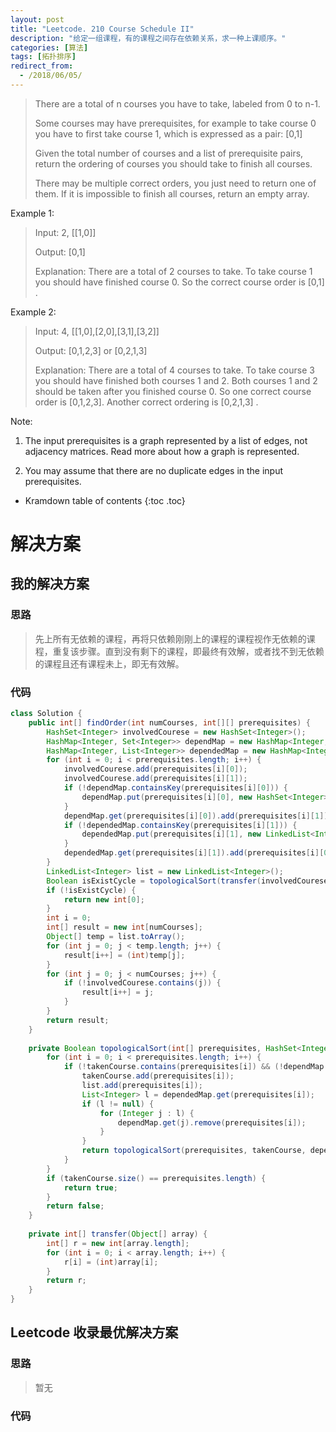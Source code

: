 ```yaml
---
layout: post
title: "Leetcode. 210 Course Schedule II"
description: "给定一组课程，有的课程之间存在依赖关系，求一种上课顺序。"
categories: [算法]
tags: [拓扑排序]
redirect_from:
  - /2018/06/05/
---
```


> There are a total of n courses you have to take, labeled from 0 to n-1.
> 
> Some courses may have prerequisites, for example to take course 0 you have to first take course 1, which is expressed as a pair: [0,1]
>
> Given the total number of courses and a list of prerequisite pairs, return the ordering of courses you should take to finish all courses.
>
> There may be multiple correct orders, you just need to return one of them. If it is impossible to finish all courses, return an empty array.

Example 1:

> Input: 2, [[1,0]] 
>
> Output: [0,1]
>
> Explanation: There are a total of 2 courses to take. To take course 1 you should have finished course 0. So the correct course order is [0,1] .

Example 2:

> Input: 4, [[1,0],[2,0],[3,1],[3,2]]
>
> Output: [0,1,2,3] or [0,2,1,3]
>
> Explanation: There are a total of 4 courses to take. To take course 3 you should have finished both courses 1 and 2. Both courses 1 and 2 should be taken after you finished course 0. So one correct course order is [0,1,2,3]. Another correct ordering is [0,2,1,3] .

Note:

1. The input prerequisites is a graph represented by a list of edges, not adjacency matrices. Read more about how a graph is represented.

2. You may assume that there are no duplicate edges in the input prerequisites.

* Kramdown table of contents
{:toc .toc}

# 解决方案

## 我的解决方案

### 思路

> 先上所有无依赖的课程，再将只依赖刚刚上的课程的课程视作无依赖的课程，重复该步骤。直到没有剩下的课程，即最终有效解，或者找不到无依赖的课程且还有课程未上，即无有效解。

### 代码

```java
class Solution {
    public int[] findOrder(int numCourses, int[][] prerequisites) {
        HashSet<Integer> involvedCourese = new HashSet<Integer>();
        HashMap<Integer, Set<Integer>> dependMap = new HashMap<Integer, Set<Integer>>();
        HashMap<Integer, List<Integer>> dependedMap = new HashMap<Integer, List<Integer>>();
        for (int i = 0; i < prerequisites.length; i++) {
            involvedCourese.add(prerequisites[i][0]);
            involvedCourese.add(prerequisites[i][1]);
            if (!dependMap.containsKey(prerequisites[i][0])) {
                dependMap.put(prerequisites[i][0], new HashSet<Integer>());
            }
            dependMap.get(prerequisites[i][0]).add(prerequisites[i][1]);
            if (!dependedMap.containsKey(prerequisites[i][1])) {
                dependedMap.put(prerequisites[i][1], new LinkedList<Integer>());
            }
            dependedMap.get(prerequisites[i][1]).add(prerequisites[i][0]);
        }
        LinkedList<Integer> list = new LinkedList<Integer>();
        Boolean isExistCycle = topologicalSort(transfer(involvedCourese.toArray()), new HashSet<Integer>(), dependMap, dependedMap, list);
        if (!isExistCycle) {
            return new int[0];
        }
        int i = 0;
        int[] result = new int[numCourses];
        Object[] temp = list.toArray();
        for (int j = 0; j < temp.length; j++) {
            result[i++] = (int)temp[j];
        }
        for (int j = 0; j < numCourses; j++) {
            if (!involvedCourese.contains(j)) {
                result[i++] = j;
            }
        }
        return result;
    }
    
    private Boolean topologicalSort(int[] prerequisites, HashSet<Integer> takenCourse, HashMap<Integer, Set<Integer>> dependMap, HashMap<Integer, List<Integer>> dependedMap, LinkedList<Integer> list) {
        for (int i = 0; i < prerequisites.length; i++) {
            if (!takenCourse.contains(prerequisites[i]) && (!dependMap.containsKey(prerequisites[i]) || dependMap.get(prerequisites[i]).isEmpty())) {
                takenCourse.add(prerequisites[i]);
                list.add(prerequisites[i]);
                List<Integer> l = dependedMap.get(prerequisites[i]);
                if (l != null) {
                    for (Integer j : l) {
                        dependMap.get(j).remove(prerequisites[i]);
                    }
                }
                return topologicalSort(prerequisites, takenCourse, dependMap, dependedMap, list);
            }
        }
        if (takenCourse.size() == prerequisites.length) {
            return true;
        }
        return false;
    }
    
    private int[] transfer(Object[] array) {
        int[] r = new int[array.length];
        for (int i = 0; i < array.length; i++) {
            r[i] = (int)array[i];
        }
        return r;
    }
}
```

## Leetcode 收录最优解决方案

### 思路

> 暂无

### 代码

```java
```

[^1]: This is a footnote.

[kramdown]: https://kramdown.gettalong.org/
[Simple Texture]: https://github.com/yizeng/jekyll-theme-simple-texture